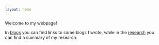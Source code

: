 ```yaml
---
layout: home
---
```


Welcome to my webpage!

In [blogs](/blogs) you can find links to some blogs I wrote, while in the [research](/research) you can find a summary of my research.